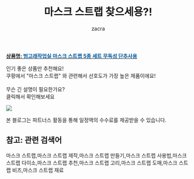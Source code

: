 ﻿---
layout: post
title:  "마스크 스트랩 찾으세용?!"
author: zacra
categories: [ 아이템 ]
tags: [마스크 스트랩,마스크 스트랩 제작,마스크 스트랩 만들기,마스크 스트랩 사용법,마스크 스트랩 다이소,마스크 스트랩 추천,마스크 스트랩 고리,마스크 스트랩 도매,마스크 스트랩 비즈,마스크 스트랩 재료]
image: https://static.coupangcdn.com/image/vendor_inventory/ac72/6aa4a2215ecadd299dfac7b09ac249eee35cbccac883dd3f0d719da13240.jpg 
description: "쿠팡에서 마스크 스트랩 관련 키워드로 가장 고객 선호도가 높은 제품이랍니다."
rating: 4.5
---

<a href="https://link.coupang.com/re/AFFSDP?lptag=AF8407795&pageKey=4387621289&itemId=5196368218&vendorItemId=72496670186&traceid=V0-153-0fca02acc12dceef"><b>상품명: <font color='#01579B'>범고래작업실 마스크 스트랩 5종 세트 무독성 단추사용</font></b></a>

인기 좋은 상품만 추천해요!<br/>
쿠팡에서 "마스크 스트랩" 와 관련해서 선호도가 가장 높은 제품이에요!<br/><br/>
무슨 긴 설명이 필요한가요?  
클릭해서 확인해보세요


<a href="https://link.coupang.com/re/AFFSDP?lptag=AF8407795&pageKey=4387621289&itemId=5196368218&vendorItemId=72496670186&traceid=V0-153-0fca02acc12dceef"><img src="https://thumbnail9.coupangcdn.com/thumbnails/remote/q89/image/vendor_inventory/abf4/e0029268aa896d61e07061673ccd9aedba5ae6bd4207a07c0d3602e00cff.png"></a> 

본 블로그는 파트너스 활동을 통해 일정액의 수수료를 제공받을 수 있습니다.

## 참고: 관련 검색어    
마스크 스트랩,마스크 스트랩 제작,마스크 스트랩 만들기,마스크 스트랩 사용법,마스크 스트랩 다이소,마스크 스트랩 추천,마스크 스트랩 고리,마스크 스트랩 도매,마스크 스트랩 비즈,마스크 스트랩 재료